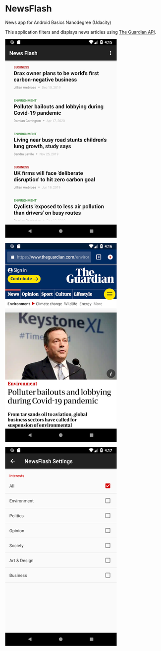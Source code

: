 # NewsFlash
News app for Android Basics Nanodegree (Udacity)

This application filters and displays news articles using [The Guardian API](https://open-platform.theguardian.com/).

![news list](news-list.png)

![guardian-article](guardian-article.png)

![settings](settings.png)
